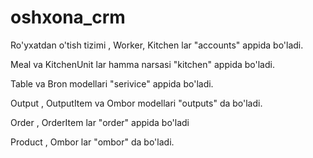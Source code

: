 # oshxona_crm
Ro'yxatdan o'tish tizimi , Worker, Kitchen lar "accounts" appida bo'ladi.

Meal va KitchenUnit lar hamma narsasi "kitchen" appida bo'ladi. 

Table va Bron modellari "serivice" appida bo'ladi.

Output , OutputItem va Ombor modellari "outputs" da bo'ladi.

Order , OrderItem lar "order" appida bo'ladi

Product , Ombor lar "ombor" da bo'ladi.



